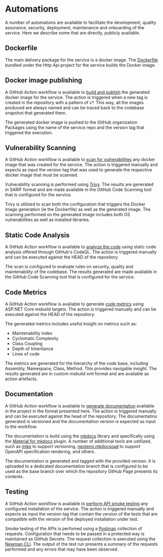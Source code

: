 # Automations

A number of automations are available to facilitate the development, quality assurance, security, deployment, maintenance and onboarding of the service. Here we describe some that are directly, publicly available.

## Dockerfile

The main delivery package for the service is a docker image. The [Dockerfile](https://github.com/datagems-eosc/dg-app-api/blob/main/src/Dockerfile) bundled under the Http Api project for the service builds the Docker image.

## Docker image publishing

A GitHub Action workflow is available to [build and publish](https://github.com/datagems-eosc/dg-app-api/blob/main/.github/workflows/docker-publish.yml) the generated docker image for the service. The action is triggered when a new tag is created in the repository with a pattern of v*. This way, all the images produced are always named and can be traced back to the codebase snapshot that generated them.

The generated docker image is pushed to the GitHub organization Packages using the name of the service repo and the version tag that triggered the execution.

## Vulnerability Scanning

A GitHub Action workflow is available to [scan for vulnerabilities](https://github.com/datagems-eosc/dg-app-api/blob/main/.github/workflows/vulnerability-scan-on-demand.yml) any docker image that was created for the service. The action is triggered manually and expects as input the version tag that was used to generate the respective docker image that must be scanned.

Vulnerability scanning is performed using [Trivy](https://trivy.dev/). The results are generated in SARIF format and are made available in the GitHub Code Scanning tool that is configured for the service.

Trivy is utilized to scan both the configuration that triggers the Docker image generation (ie the Dockerfile) as well as the generated image. The scanning performed on the generated image includes both OS vulnerabilities as well as installed libraries.

## Static Code Analysis

A GitHub Action workflow is available to [analyze the code](https://github.com/datagems-eosc/dg-app-api/blob/main/.github/workflows/codeql-scan-on-demand.yml) using static code analysis offered through GitHub's CodeQL. The action is triggered manually and can be executed against the HEAD of the repository.

The scan is configured to evaluate rules on security, quality and maintenability of the codebase. The results generated are made available in the GitHub Code Scanning tool that is configured for the service.

## Code Metrics

A GitHub Action workflow is available to generate [code metrics](https://github.com/datagems-eosc/dg-app-api/blob/main/.github/workflows/code-metrics-on-demand.yml) using ASP.NET Core msbuild targets. The action is triggered manually and can be executed against the HEAD of the repository.

The generated metrics includes useful insight on metrics such as:
* Maintenability index
* Cyclomatic Complexity
* Class Coupling
* Depth of Inheritance
* Lines of code

The metrics are generated for the hierarchy of the code base, including Assembly, Namespace, Class, Method. This provides navigable insight. The results generated are in custom msbuild xml format and are available as action artefacts.

## Documentation

A GitHub Action workflow is available to [generate documentation](https://github.com/datagems-eosc/dg-app-api/blob/main/.github/workflows/deploy-docs-on-demand.yml) available in the project in the format presented here. The action is triggered manually and can be executed against the head of the repository. The documentatino generated is versioned and the documentation version is expected as input to the workflow. 

The documentation is build using the [mkdocs](https://www.mkdocs.org/) library and specifically using the [Material for mkdocs](https://squidfunk.github.io/mkdocs-material/) plugin. A number of additional tools are ustilized, such as [mike](https://github.com/jimporter/mike) to support versioning, [neoteroi.mkdocsoad](https://www.neoteroi.dev/mkdocs-plugins/web/oad/) to support OpenAPI specification rendering, and others.

The documentation is generated and tagged with the provided version. It is uploaded to a dedicated documentation branch that is configured to be used as the base branch over which the repository GitHub Page presents its contents.

## Testing

A GitHub Action workflow is available to [perform API smoke testing](https://github.com/datagems-eosc/dg-app-api/blob/main/.github/workflows/test-on-demand.yml) any configured installation of the service. The action is triggered manually and expects as input the version tag that contain the version of the tests that are compatible with the version of the deployed installation under test.

Smoke testing of the APIs is perfomed using a [Postman](https://www.postman.com/) collection of requests. Configuration that needs to be passed in a protected way is maintained as GitHub Secrets. The request collection is axecuted using the [Newman CLI](https://github.com/postmanlabs/newman). The output of the test run presents a summary of the requests performed and any errors that may have been observed.
